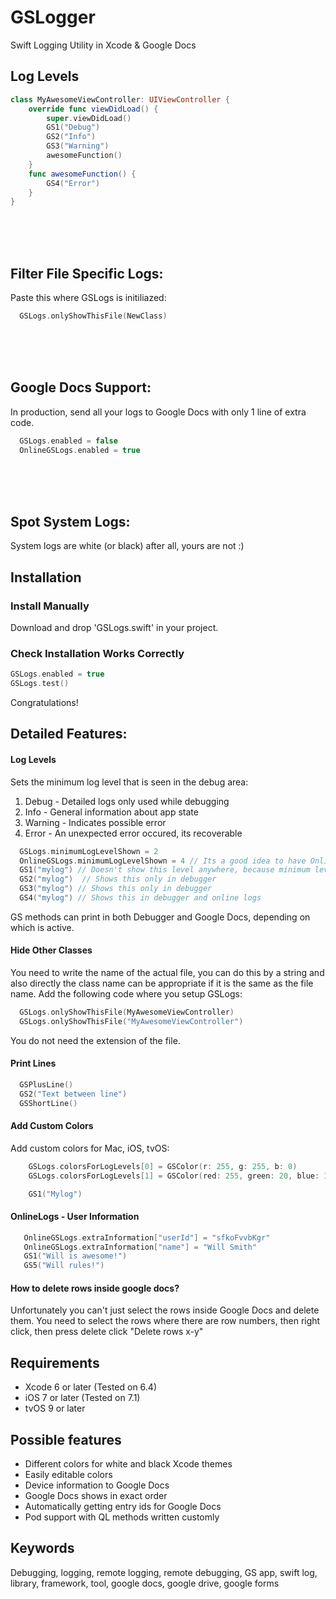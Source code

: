 # GSLogger

Swift Logging Utility in Xcode & Google Docs

## Log Levels

```swift
class MyAwesomeViewController: UIViewController {
    override func viewDidLoad() {
        super.viewDidLoad()
        GS1("Debug")
        GS2("Info")
        GS3("Warning")
        awesomeFunction()
    }
    func awesomeFunction() {
        GS4("Error")
    }
}
```
<br><br><br>
## Filter File Specific Logs:
Paste this where GSLogs is initiliazed:
```swift
  GSLogs.onlyShowThisFile(NewClass)
```

<br><br><br>
## Google Docs Support:

In production, send all your logs to Google Docs with only 1 line of extra code.
```swift
  GSLogs.enabled = false
  OnlineGSLogs.enabled = true
```
<br><br><br>
## Spot System Logs:
System logs are white (or black) after all, yours are not :)

## Installation

### Install Manually

Download and drop 'GSLogs.swift' in your project.

### Check Installation Works Correctly

  ```swift
  GSLogs.enabled = true
  GSLogs.test()
  ```
Congratulations!


## Detailed Features:

#### Log Levels

Sets the minimum log level that is seen in the debug area:

1. Debug - Detailed logs only used while debugging
2. Info - General information about app state
3. Warning - Indicates possible error
4. Error - An unexpected error occured, its recoverable
```swift
  GSLogs.minimumLogLevelShown = 2
  OnlineGSLogs.minimumLogLevelShown = 4 // Its a good idea to have OnlineLog level a bit higher
  GS1("mylog") // Doesn't show this level anywhere, because minimum level is 2
  GS2("mylog")  // Shows this only in debugger
  GS3("mylog") // Shows this only in debugger
  GS4("mylog") // Shows this in debugger and online logs
```
GS methods can print in both Debugger and Google Docs, depending on which is active.

#### Hide Other Classes

You need to write the name of the actual file, you can do this by a string and also directly the class name can be appropriate if it is the same as the file name. Add the following code where you setup GSLogs:
```swift
  GSLogs.onlyShowThisFile(MyAwesomeViewController)
  GSLogs.onlyShowThisFile("MyAwesomeViewController")
```

You do not need the extension of the file.

#### Print Lines
```swift
  GSPlusLine()
  GS2("Text between line")
  GSShortLine()
```

#### Add Custom Colors

Add custom colors for Mac, iOS, tvOS:
```swift
    GSLogs.colorsForLogLevels[0] = GSColor(r: 255, g: 255, b: 0)
    GSLogs.colorsForLogLevels[1] = GSColor(red: 255, green: 20, blue: 147)
```

```swift
    GS1("Mylog")
```

#### OnlineLogs - User Information
```swift
   OnlineGSLogs.extraInformation["userId"] = "sfkoFvvbKgr"
   OnlineGSLogs.extraInformation["name"] = "Will Smith"
   GS1("Will is awesome!")
   GS5("Will rules!")
```

#### How to delete rows inside google docs?
Unfortunately you can't just select the rows inside Google Docs and delete them. You need to select the rows where there are row numbers, then right click, then press delete click "Delete rows x-y"

## Requirements

- Xcode 6 or later (Tested on 6.4)
- iOS 7 or later (Tested on 7.1)
- tvOS 9 or later

## Possible features

- Different colors for white and black Xcode themes
- Easily editable colors
- Device information to Google Docs
- Google Docs shows in exact order
- Automatically getting entry ids for Google Docs
- Pod support with QL methods written customly

## Keywords
Debugging, logging, remote logging, remote debugging, GS app, swift log, library, framework, tool, google docs, google drive, google forms
